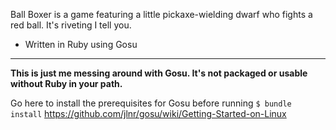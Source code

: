 Ball Boxer is a game featuring a little pickaxe-wielding dwarf who fights a red ball.
It's riveting I tell you.

*	Written in Ruby using Gosu

* * *

__This is just me messing around with Gosu. It's not packaged or usable without Ruby in your path.__

Go here to install the prerequisites for Gosu before running `$ bundle install`
https://github.com/jlnr/gosu/wiki/Getting-Started-on-Linux
